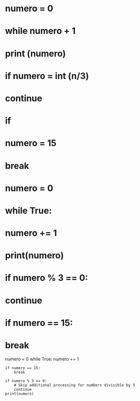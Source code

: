 # numero = 0

# while numero + 1
# print (numero)
# if numero = int (n/3)
#     continue
# if
#     numero = 15
# break

# numero = 0
# while True:
#     numero += 1
#     print(numero)
#     if numero % 3 == 0:
#         continue
#     if numero == 15:
#         break
    
    
numero = 0
while True:
    numero += 1

    if numero == 15:
        break
    
    if numero % 3 == 0:
        # Skip additional processing for numbers divisible by 3
        continue
    print(numero)

